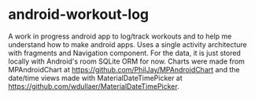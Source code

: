 # android-workout-log
A work in progress android app to log/track workouts and to help me understand how to make android apps. Uses a single activity architecture with fragments and Navigation component. For the data, it is just stored locally with Android's room SQLite ORM for now. Charts were made from MPAndroidChart at https://github.com/PhilJay/MPAndroidChart and the date/time views made with MaterialDateTimePicker at https://github.com/wdullaer/MaterialDateTimePicker. 
